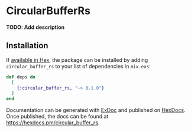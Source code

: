 # CircularBufferRs

**TODO: Add description**

## Installation

If [available in Hex](https://hex.pm/docs/publish), the package can be installed
by adding `circular_buffer_rs` to your list of dependencies in `mix.exs`:

```elixir
def deps do
  [
    {:circular_buffer_rs, "~> 0.1.0"}
  ]
end
```

Documentation can be generated with [ExDoc](https://github.com/elixir-lang/ex_doc)
and published on [HexDocs](https://hexdocs.pm). Once published, the docs can
be found at <https://hexdocs.pm/circular_buffer_rs>.

